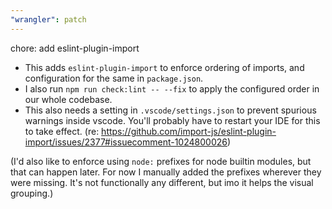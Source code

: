 ```yaml
---
"wrangler": patch
---
```


chore: add eslint-plugin-import

- This adds `eslint-plugin-import` to enforce ordering of imports, and configuration for the same in `package.json`.
- I also run `npm run check:lint -- --fix` to apply the configured order in our whole codebase.
- This also needs a setting in `.vscode/settings.json` to prevent spurious warnings inside vscode. You'll probably have to restart your IDE for this to take effect. (re: https://github.com/import-js/eslint-plugin-import/issues/2377#issuecomment-1024800026)

(I'd also like to enforce using `node:` prefixes for node builtin modules, but that can happen later. For now I manually added the prefixes wherever they were missing. It's not functionally any different, but imo it helps the visual grouping.)
